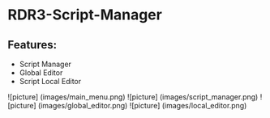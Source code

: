 # RDR3-Script-Manager
## Features:
- Script Manager
- Global Editor
- Script Local Editor

![picture] (images/main_menu.png)
![picture] (images/script_manager.png)
![picture] (images/global_editor.png)
![picture] (images/local_editor.png)
